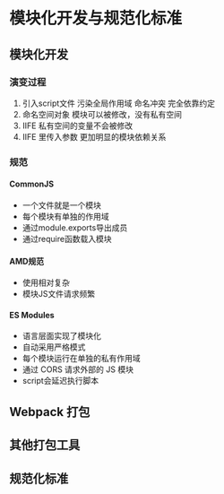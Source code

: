 # **模块化开发与规范化标准**
## 模块化开发
### 演变过程
1. 引入script文件
污染全局作用域
命名冲突
完全依靠约定
2. 命名空间对象
模块可以被修改，没有私有空间
3. IIFE
私有空间的变量不会被修改
4. IIFE 里传入参数
更加明显的模块依赖关系

### 规范
#### CommonJS
- 一个文件就是一个模块
- 每个模块有单独的作用域
- 通过module.exports导出成员
- 通过require函数载入模块

#### AMD规范
- 使用相对复杂
- 模块JS文件请求频繁

#### ES Modules
- 语言层面实现了模块化
- 自动采用严格模式
- 每个模块运行在单独的私有作用域
- 通过 CORS 请求外部的 JS 模块
- script会延迟执行脚本



## Webpack 打包

## 其他打包工具

## 规范化标准